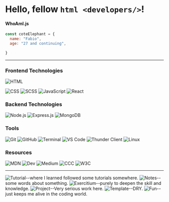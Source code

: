 # Hello, fellow ````html <developers/>````!

#### WhoAmI.js
````javascript
const coteElephant = {
  name: "Fabio",
  age: "27 and continuing",
  
}
````
---
### Frontend Technologies
![HTML](https://img.shields.io/badge/-HTML-orange?logo=html5&logoColor=white&style=for-the-badge&logoWidth=50&logoHeight=20)


![CSS](https://img.shields.io/badge/-CSS-blue?logo=css3&logoColor=white&style=for-the-badge&logoWidth=50&ogoHeight=20)
![SCSS](https://img.shields.io/badge/-SCSS-cc6699?logo=sass&logoColor=black&color=black&style=for-the-badge&logoWidth=50&ogoHeight=20)
![JavaScript](https://img.shields.io/badge/-JavaScript-yellow?logo=javascript&logoColor=black&color=black&style=for-the-badge&logoWidth=50&ogoHeight=20)
![React](https://img.shields.io/badge/-React-61DAFB?logo=react&logoColor=black&color=black&style=for-the-badge&logoWidth=50&ogoHeight=20)

### Backend Technologies
![Node.js](https://img.shields.io/badge/-Node.js-339933?logo=node.js&logoColor=black&style=for-the-badge&logoWidth=50&ogoHeight=20)
![Express.js](https://img.shields.io/badge/-Express.js-000000?logo=express&logoColor=white&style=for-the-badge&logoWidth=50&ogoHeight=20)
![MongoDB](https://img.shields.io/badge/-MongoDB-green?logo=mongodb&logoColor=black&style=for-the-badge&logoWidth=50&ogoHeight=20)

### Tools
![Git](https://img.shields.io/badge/-Git-gray?logo=git&logoColor=black&style=for-the-badge&logoWidth=50&ogoHeight=20)
![GitHub](https://img.shields.io/badge/-GitHub-181717?logo=github&logoColor=white&color=white&style=for-the-badge&logoWidth=50&ogoHeight=20)
![Terminal](https://img.shields.io/badge/-Terminal-black?logo=windows-terminal&logoColor=white&style=for-the-badge&logoWidth=50&ogoHeight=20)
![VS Code](https://img.shields.io/badge/-VS%20Code-007ACC?logo=visual-studio-code&logoColor=black&style=for-the-badge&logoWidth=50&ogoHeight=20)
![Thunder Client](https://img.shields.io/badge/-Thunder%20Client-FFCC00?logo=bolt&logoColor=black&style=for-the-badge&logoWidth=35&ogoHeight=20)
![Linux](https://img.shields.io/badge/-Linux-FCC624?logo=linux&logoColor=black&style=for-the-badge&logoWidth=50&ogoHeight=20)

### Resources
![MDN](https://img.shields.io/badge/-MDN-%23F7DF1E?logo=mozilla&logoColor=black)
![Dev](https://img.shields.io/badge/-Dev-%23000000?logo=dev.to&logoColor=white)
![Medium](https://img.shields.io/badge/-Medium-00AB6C?logo=medium&logoColor=white)
![CCC](https://img.shields.io/badge/-CCC-red?logo=dev.to&logoColor=white)
![W3C](https://img.shields.io/badge/-W3C-blue?logo=w3c&logoColor=white)

---

![Tutorial](https://img.shields.io/badge/-Tutorial-white?logo=book&logoColor=black)--where I learned followed some tutorials somewhere.
![Notes](https://img.shields.io/badge/-Notes-yellow?logo=note&logoColor=black)--some words about something.
![Exercitium](https://img.shields.io/badge/-Exercitium-green?logo=exercise&logoColor=black)--purely to deepen the skill and knowledge.
![Project](https://img.shields.io/badge/-Project-purple?logo=hammer&logoColor=black)--Very serious work here.
![Template](https://img.shields.io/badge/-Template-gray?logo=template&logoColor=black)--DRY.
![Fun](https://img.shields.io/badge/-Fun-orange?logo=smile&logoColor=black)--just keeps me alive in the coding world.
